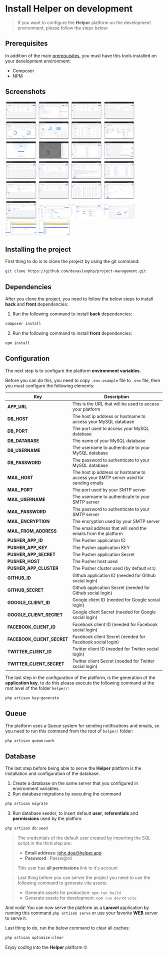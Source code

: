 # Install Helper on development

> If you want to configure the **Helper** platform on the development environment, please follow the steps below:

## Prerequisites

In addition of the main [prerequisites](/?id=prerequisites), you must have this tools installed on your development environment:

- Composer
- NPM

## Screenshots

<div>
    <img src="_media/1.png" width="20%"></img> 
    <img src="_media/2.png" width="20%"></img> 
    <img src="_media/3.png" width="20%"></img> 
    <img src="_media/4.png" width="20%"></img> 
    <img src="_media/5.png" width="20%"></img> 
    <img src="_media/6.png" width="20%"></img> 
    <img src="_media/7.png" width="20%"></img> 
    <img src="_media/8.png" width="20%"></img> 
    <img src="_media/9.png" width="20%"></img> 
    <img src="_media/10.png" width="20%"></img> 
    <img src="_media/11.png" width="20%"></img> 
    <img src="_media/12.png" width="20%"></img> 
    <img src="_media/13.png" width="20%"></img> 
    <img src="_media/14.png" width="20%"></img> 
    <img src="_media/15.png" width="20%"></img> 
    <img src="_media/16.png" width="20%"></img> 
    <img src="_media/17.png" width="20%"></img> 
    <img src="_media/18.png" width="20%"></img> 
    <img src="_media/19.png" width="20%"></img> 
    <img src="_media/20.png" width="20%"></img> 
    <img src="_media/21.png" width="20%"></img> 
    <img src="_media/22.png" width="20%"></img> 
    <img src="_media/23.png" width="20%"></img> 
    <img src="_media/24.png" width="20%"></img> 
    <img src="_media/25.png" width="20%"></img> 
    <img src="_media/26.png" width="20%"></img> 
</div>


## Installing the project

First thing to do is to clone the project by using the git command: 

```bash
git clone https://github.com/devaslanphp/project-management.git
```

## Dependencies

After you clone the project, you need to follow the below steps to install **back** and **front** dependencies:

1. Run the following command to install **back** dependencies:

```bash
composer install
```

2. Run the following command to install **front** dependencies:

```bash
npm install
```

## Configuration

The next step is to configure the platform **environment variables**.

Before you can do this, you need to copy `.env.example` file to `.env` file, then you must configure the following elements:

|Key|Description|
|---|---|
|**APP_URL**|This is the URL that will be used to access your platform|
|**DB_HOST**|The host ip address or hostname to access your MySQL database|
|**DB_PORT**|The port used to access your MySQL database|
|**DB_DATABASE**|The name of your MySQL database|
|**DB_USERNAME**|The username to authenticate to your MySQL database|
|**DB_PASSWORD**|The password to authenticate to your MySQL database|
|**MAIL_HOST**|The host ip address or hostname to access your SMTP server used for sending emails|
|**MAIL_PORT**|The port used by your SMTP server|
|**MAIL_USERNAME**|The username to authenticate to your SMTP server|
|**MAIL_PASSWORD**|The password to authenticate to your SMTP server|
|**MAIL_ENCRYPTION**|The encryption used by your SMTP server|
|**MAIL_FROM_ADDRESS**|The email address that will send the emails from the platform|
|**PUSHER_APP_ID**|The Pusher application ID|
|**PUSHER_APP_KEY**|The Pusher application KEY|
|**PUSHER_APP_SECRET**|The Pusher application Secret|
|**PUSHER_HOST**|The Pusher host used|
|**PUSHER_APP_CLUSTER**|The Pusher cluster used (by default `mt1`)|
|**GITHUB_ID**|Github application ID (needed for Github social login)|
|**GITHUB_SECRET**|Github application Secret (needed for Github social login)|
|**GOOGLE_CLIENT_ID**|Google client ID (needed for Google social login)|
|**GOOGLE_CLIENT_SECRET**|Google client Secret (needed for Google social login)|
|**FACEBOOK_CLIENT_ID**|Facebook client ID (needed for Facebook social login)|
|**FACEBOOK_CLIENT_SECRET**|Facebook client Secret (needed for Facebook social login)|
|**TWITTER_CLIENT_ID**|Twitter client ID (needed for Twitter social login)|
|**TWITTER_CLIENT_SECRET**|Twitter client Secret (needed for Twitter social login)|

The last step in the configuration of the platform, is the generation of the **application key**, to do this please execute the following command at the root level of the folder `helper/`:

```bash
php artisan key:generate
```

## Queue

The platform uses a Queue system for sending notifications and emails, so you need to run this command from the root of `helper/` folder:

```bash
php artisan queue:work
```

## Database

The last step before being able to serve the **Helper** platform is the installation and configuration of the database.

1. Create a database on the same server that you configured in environment variables.
2. Run database migrations by executing the command

```bash
php artisan migrate
```

3. Run database seeder, to insert default **user**, **referentials** and **permissions** used by the platfom:

```bash
php artisan db:seed
```

> The credentials of the default user created by importing the SQL script in the third step are:
> 
> - **Email address**: john.doe@helper.app
> - **Password** : Passw@rd
> 
> This user has **all permissions** link to it's account

> Last thing before you can server the project you need to use the following command to generate vite assets:
> 
> - Generate assets for production: `npm run build`
> - Generate assets for development: `npm run dev` or `vite`

And voilà! You can now serve the platform as a **Laravel** application by running this command `php artisan serve` or use your favorite **WEB** server to serve it.

Last thing to do, run the below command to clear all caches:

```bash
php artisan optimize:clear
```

Enjoy *coding* into the **Helper** platform :nerd_face:
